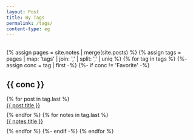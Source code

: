 ```yaml
---
layout: Post
title: By Tags
permalink: /tags/
content-type: eg
---
```



<br>
<div>
{% assign pages = site.notes | merge(site.posts) %}
{% assign tags =  pages | map: 'tags' | join: ','  | split: ',' | uniq %}
{% for tag in tags %}
  {%- assign conc = tag | first -%}
  {%- if conc != 'Favorite' -%}
    <h2 id="{{ conc }}">{{ conc }}</h2>
    {% for post in tag.last %} 
      <li id="category-content" style="padding-bottom: 0.6em; list-style: none;"><a href="{{post.url}}">{{ post.title }}</a></li>
    {% endfor %}
    {% for notes in tag.last %} 
      <li id="category-content" style="padding-bottom: 0.6em; list-style: none;"><a href="{{notes.url}}">{{ notes.title }}</a></li>
    {% endfor %}
  {%- endif -%}
{% endfor %}
</div>
<br/>
<br/>